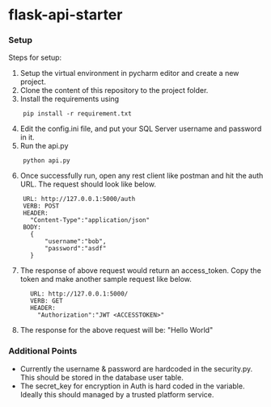 # flask-api-starter

### Setup
  Steps for setup:
  1. Setup the virtual environment in pycharm editor and create a new project.
  2. Clone the content of this repository to the project folder.
  3. Install the requirements using 
  ```
      pip install -r requirement.txt
  ```
  4. Edit the config.ini file, and put your SQL Server username and password in it.
  5. Run the api.py
  ```
      python api.py
  ```
  6. Once successfully run, open any rest client like postman and hit the auth URL. The request should look like below.
  ```
      URL: http://127.0.0.1:5000/auth
      VERB: POST
      HEADER:
        "Content-Type":"application/json"
      BODY:
        {
	        "username":"bob",
	        "password":"asdf"	
        }
   ```
  7. The response of above request would return an access_token. Copy the token and make another sample request like below.
```
      URL: http://127.0.0.1:5000/
      VERB: GET
      HEADER:
        "Authorization":"JWT <ACCESSTOKEN>"
```
  8. The response for the above request will be: "Hello World"
   
   
  ### Additional Points
   - Currently the username & password are hardcoded in the security.py. This should be stored in the database user table.
   - The secret_key for encryption in Auth is hard coded in the variable. Ideally this should managed by a trusted platform service.
